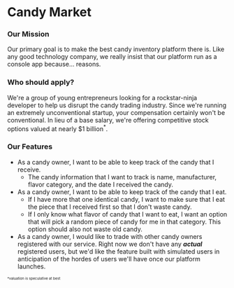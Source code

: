 # Candy Market

### Our Mission
Our primary goal is to make the best candy inventory platform there is. Like any good technology company, we really insist that our platform run as a console app because... reasons.

### Who should apply?
We're a group of young entrepreneurs looking for a rockstar-ninja developer to help us disrupt the candy trading industry. Since we're running an extremely unconventional startup, your compensation certainly won't be conventional. In lieu of a base salary, we're offering competitive stock options valued at nearly $1 billion<sup>*</sup>.

### Our Features
- As a candy owner, I want to be able to keep track of the candy that I receive.
	- The candy information that I want to track is name, manufacturer, flavor category, and the date I received the candy.
- As a candy owner, I want to be able to keep track of the candy that I eat.
	- If I have more that one identical candy, I want to make sure that I eat the piece that I received first so that I don't waste candy.
	- If I only know what flavor of candy that I want to eat, I want an option that will pick a random piece of candy for me in that category. This option should also not waste old candy.
- As a candy owner, I would like to trade with other candy owners registered with our service. Right now we don't have any **_actual_** registered users, but we'd like the feature built with simulated users in anticipation of the hordes of users we'll have once our platform launches.





<sub><sub><sub>*valuation is speculative at best</sub>